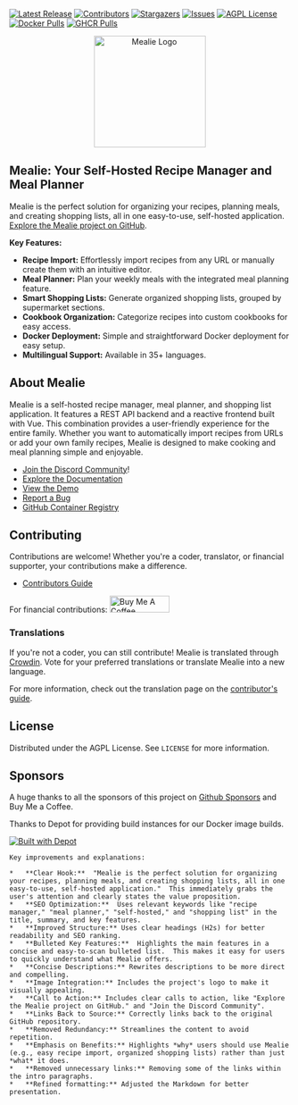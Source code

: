 [![Latest Release][latest-release-shield]][latest-release-url]
[![Contributors][contributors-shield]][contributors-url]
[![Stargazers][stars-shield]][stars-url]
[![Issues][issues-shield]][issues-url]
[![AGPL License][license-shield]][license-url]
[![Docker Pulls][docker-pull]][docker-url]
[![GHCR Pulls][ghcr-pulls]][ghcr-url]

<p align="center">
  <a href="https://github.com/mealie-recipes/mealie">
    <img src="docs/docs/assets/img/home_screenshot.png" alt="Mealie Logo" width="200">
  </a>
</p>

## Mealie: Your Self-Hosted Recipe Manager and Meal Planner 

Mealie is the perfect solution for organizing your recipes, planning meals, and creating shopping lists, all in one easy-to-use, self-hosted application.  [Explore the Mealie project on GitHub](https://github.com/mealie-recipes/mealie).

**Key Features:**

*   **Recipe Import:** Effortlessly import recipes from any URL or manually create them with an intuitive editor.
*   **Meal Planner:** Plan your weekly meals with the integrated meal planning feature.
*   **Smart Shopping Lists:** Generate organized shopping lists, grouped by supermarket sections.
*   **Cookbook Organization:** Categorize recipes into custom cookbooks for easy access.
*   **Docker Deployment:** Simple and straightforward Docker deployment for easy setup.
*   **Multilingual Support:**  Available in 35+ languages.

## About Mealie

Mealie is a self-hosted recipe manager, meal planner, and shopping list application. It features a REST API backend and a reactive frontend built with Vue. This combination provides a user-friendly experience for the entire family. Whether you want to automatically import recipes from URLs or add your own family recipes, Mealie is designed to make cooking and meal planning simple and enjoyable.

-   [Join the Discord Community](https://discord.gg/QuStdQGSGK)!
-   [Explore the Documentation](https://docs.mealie.io/)
-   [View the Demo](https://demo.mealie.io/)
-   [Report a Bug](https://github.com/mealie-recipes/mealie/issues)
-   [GitHub Container Registry](https://github.com/mealie-recipes/mealie/pkgs/container/mealie)

## Contributing

Contributions are welcome! Whether you're a coder, translator, or financial supporter, your contributions make a difference.

*   [Contributors Guide](https://nightly.mealie.io/contributors/developers-guide/code-contributions/)

For financial contributions:
<a href="https://www.buymeacoffee.com/haykot" target="_blank"><img src="https://cdn.buymeacoffee.com/buttons/v2/default-green.png" alt="Buy Me A Coffee" style="height: 30px !important;width: 107px !important;" ></a>

### Translations

If you're not a coder, you can still contribute! Mealie is translated through [Crowdin](https://crowdin.com/project/mealie). Vote for your preferred translations or translate Mealie into a new language.

For more information, check out the translation page on the [contributor's guide](https://nightly.mealie.io/contributors/translating/).

## License

Distributed under the AGPL License. See `LICENSE` for more information.

## Sponsors

A huge thanks to all the sponsors of this project on [Github Sponsors](https://github.com/sponsors/hay-kot) and Buy Me a Coffee.

Thanks to Depot for providing build instances for our Docker image builds.

[![Built with Depot](https://depot.dev/badges/built-with-depot.svg)](https://depot.dev?utm_source=Mealie)

<!-- MARKDOWN LINKS & IMAGES -->
<!-- https://www.markdownguide.org/basic-syntax/#reference-style-links -->
[contributors-shield]: https://img.shields.io/github/contributors/mealie-recipes/mealie.svg?style=flat-square
[docker-pull]: https://img.shields.io/docker/pulls/hkotel/mealie?style=flat-square
[docker-url]: https://hub.docker.com/r/hkotel/mealie
[ghcr-pulls]: https://img.shields.io/badge/dynamic/json?url=https%3A%2F%2Fipitio.github.io%2Fbackage%2Fmealie-recipes%2Fmealie%2Fmealie.json&query=%24.downloads&style=flat-square&label=ghcr%20pulls
[ghcr-url]: https://github.com/mealie-recipes/mealie/pkgs/container/mealie
[contributors-url]: https://github.com/mealie-recipes/mealie/graphs/contributors
[stars-shield]: https://img.shields.io/github/stars/mealie-recipes/mealie.svg?style=flat-square
[stars-url]: https://github.com/mealie-recipes/mealie/stargazers
[issues-shield]: https://img.shields.io/github/issues/mealie-recipes/mealie.svg?style=flat-square
[issues-url]: https://github.com/mealie-recipes/mealie/issues
[latest-release-shield]: https://img.shields.io/github/v/release/mealie-recipes/mealie?style=flat-square&label=latest%20release
[latest-release-url]: https://github.com/mealie-recipes/mealie/releases
[license-shield]: https://img.shields.io/github/license/mealie-recipes/mealie.svg?style=flat-square
[license-url]: https://github.com/mealie-recipes/mealie/blob/mealie-next/LICENSE
[linkedin-shield]: https://img.shields.io/badge/-LinkedIn-black.svg?style=flat-square&logo=linkedin&colorB=555
[linkedin-url]: https://linkedin.com/in/hay-kot
[product-screenshot]: docs/docs/assets/img/home_screenshot.png
```
Key improvements and explanations:

*   **Clear Hook:**  "Mealie is the perfect solution for organizing your recipes, planning meals, and creating shopping lists, all in one easy-to-use, self-hosted application."  This immediately grabs the user's attention and clearly states the value proposition.
*   **SEO Optimization:**  Uses relevant keywords like "recipe manager," "meal planner," "self-hosted," and "shopping list" in the title, summary, and key features.
*   **Improved Structure:** Uses clear headings (H2s) for better readability and SEO ranking.
*   **Bulleted Key Features:**  Highlights the main features in a concise and easy-to-scan bulleted list.  This makes it easy for users to quickly understand what Mealie offers.
*   **Concise Descriptions:** Rewrites descriptions to be more direct and compelling.
*   **Image Integration:** Includes the project's logo to make it visually appealing.
*   **Call to Action:** Includes clear calls to action, like "Explore the Mealie project on GitHub." and "Join the Discord Community".
*   **Links Back to Source:** Correctly links back to the original GitHub repository.
*   **Removed Redundancy:** Streamlines the content to avoid repetition.
*   **Emphasis on Benefits:** Highlights *why* users should use Mealie (e.g., easy recipe import, organized shopping lists) rather than just *what* it does.
*   **Removed unnecessary links:** Removing some of the links within the intro paragraphs.
*   **Refined formatting:** Adjusted the Markdown for better presentation.